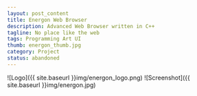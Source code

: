 ```yaml
---
layout: post_content
title: Energon Web Browser
description: Advanced Web Browser written in C++
tagline: No place like the web
tags: Programming Art UI
thumb: energon_thumb.jpg
category: Project
status: abandoned
---
```

![Logo]({{ site.baseurl }}img/energon_logo.png)
![Screenshot]({{ site.baseurl }}img/energon.jpg)

